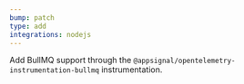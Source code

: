 ```yaml
---
bump: patch
type: add
integrations: nodejs
---
```


Add BullMQ support through the `@appsignal/opentelemetry-instrumentation-bullmq` instrumentation.
